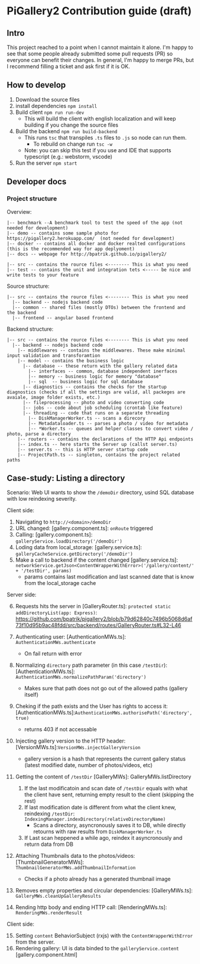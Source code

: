 # PiGallery2 Contribution guide (draft)

## Intro

This project reached to a point when I cannot maintain it alone. 
I'm happy to see that some people already submitted some pull requests (PR) so everyone can benefit their changes.
In general, I'm happy to merge PRs, but I recommend filling a ticket and ask first if it is OK.



## How to develop

1. Download the source files
2. install dependencies `npm install`
3. Build client  `npm run run-dev`
   * This will build the client with english localization and will keep building if you change the source files
4. Build the backend `npm run build-backend`
   * This runs `tsc` that transpiles `.ts` files to `.js` so node can run them. 
     * To rebuild on change run `tsc -w`
   * Note: you can skip this test if you use and IDE that supports typescript (e.g.: webstorm, vscode)
5. Run the server `npm start`

## Developer docs

### Project structure
Overview:
```
|-- benchmark --A benchmark tool to test the speed of the app (not needed for development)
|-- demo -- contains some sample photo for https://pigallery2.herokuapp.com/  (not needed for development)
|-- docker -- contains all docker and docker realted configurations (this is the recommended way for app deplyoment)
|-- docs -- webpage for http://bpatrik.github.io/pigallery2/

|-- src -- contains the rource files <-------- This is what you need
|-- test -- contains the unit and integration tets <----- be nice and write tests to your feature
```

Source structure:
```
|-- src -- contains the rource files <-------- This is what you need
  |-- backend -- nodejs backend code
  |-- common -- shared files (mostly DTOs) between the frontend and the backend
  |-- frontend -- angular based frontend
```

Backend structure:
```
|-- src -- contains the rource files <-------- This is what you need
  |-- backend -- nodejs backend code
    |-- middlewares -- contains the middlewares. These make minimal input validation and transforamtion
    |-- model -- contains the business logic
	  |-- database -- these return with the gallery related data
	    |-- interfaces -- common, database independent inerfaces
		|-- memory -- business logic for memory "database"
		|-- sql  -- business logic for sql database
	  |-- diagnostics -- contains the checks for the startup diagnostics (checks if all the settings are valid, all packeges are avaiale, image folder exists, etc.)
      |-- fileprocessing -- photo and video converting code
      |-- jobs -- code about job scheduling (crontab like feature)	  
	  |-- threading -- code that runs on a separate threading
	    |-- DiskManagerWorker.ts -- scans a direcory
		|-- Metadataloader.ts -- parses a photo / video for metadata
		|-- *Worker.ts -- queues and helper classes to convert video / photo, parse a directory
	|-- routers -- contains the declarations of the HTTP Api endpoints
	|-- index.ts -- here starts the Server up (callst server.ts)
	|-- server.ts -- this is HTTP server startup code
	|-- ProjectPath.ts -- singleton, contains the project related paths
```
## Case-study: Listing a directory

Scenario: Web UI wants to show the `/demoDir` directory, usind SQL database with low reindexing severity.

Client side:
1. Navigating to `http://<domain>/demoDir` 
2. URL changed: [gallery.component.ts]: `onRoute` triggered
3. Calling: [gallery.component.ts]: `galleryService.loadDirectory('/demoDir')`
4. Loding data from local_storage: [gallery.service.ts]: `galleryCacheService.getDirectory('/demoDir')`
5. Make a call to backend if the content changed [gallery.service.ts]: `networkService.getJson<ContentWrapperWithError>('/gallery/content/' + '/testDir', params)`
    * params contains last modification and last scanned date that is know from the local_storage cache

Server side:

6. Requests hits the server in [GalleryRouter.ts]: `protected static addDirectoryList(app: Express)`:
https://github.com/bpatrik/pigallery2/blob/b79d62840c7496b5068d6af73f10d95b9ac48fdd/src/backend/routes/GalleryRouter.ts#L32-L46

7. Authenticating user: [AuthenticationMWs.ts]: `AuthenticationMWs.authenticate`
    * On fail return with error
8. Normalizing `directory` path parameter (in this case `/testDir`): [AuthenticationMWs.ts]: `AuthenticationMWs.normalizePathParam('directory')`
    * Makes sure that path does not go out of the allowed paths (gallery itself)
9. Cheking if the path exists and the User has rights to access it: [AuthenticationMWs.ts]:`AuthenticationMWs.authorisePath('directory', true)`
    * returns 403 if not accessable
10. Injecting gallery version to the HTTP header: [VersionMWs.ts]:`VersionMWs.injectGalleryVersion`
    * gallery version is a hash that represents the current gallery status (latest modified date, number of photos/videos, etc)
11. Getting the content of `/testDir`   [GalleryMWs]: GalleryMWs.listDirectory
    1. If the last modificatoin and scan date of `/testDir` equals with what the client have sent, returning empty result to the client (skipping the rest)
    2. If last modification date is different from what the client knew, reindexing `/testDir`: `IndexingManager.indexDirectory(relativeDirectoryName)`
        * Scans a directory, asyncronously saves it to DB, while directly retourns with raw results from `DiskManagerWorker.ts`
    3. If Last scan heppened a while ago, reindex it asyncronously and return data from DB
12. Attaching Thumbnails data to the photos/videos: [ThumbnailGeneratorMWs]: `ThumbnailGeneratorMWs.addThumbnailInformation`
    * Checks if a photo already has a generated thumbnail image 
13. Removes empty properties and circular dependencies: [GalleryMWs.ts]: `GalleryMWs.cleanUpGalleryResults`
14. Rending http body and ending HTTP call: [RenderingMWs.ts]: `RenderingMWs.renderResult`

Client side:

15. Setting `content` BehaviorSubject (rxjs) with the `ContentWrapperWithError` from the server.
16. Rendering gallery: UI is data binded to the `galleryService.content` [gallery.component.html]
   
